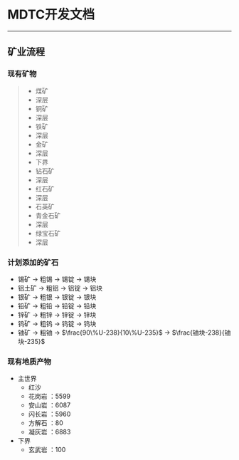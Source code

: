 # MDTC开发文档

---
## 矿业流程

### 现有矿物

>- 煤矿
>  - 深层
>- 铜矿
>  - 深层
>- 铁矿
>  - 深层
>- 金矿
>  - 深层
>  - 下界
>- 钻石矿
>  - 深层 
>- 红石矿
>  - 深层
>- 石英矿
>- 青金石矿
>  - 深层
>- 绿宝石矿
>  - 深层

### 计划添加的矿石

- 锡矿 $\longrightarrow$ 粗锡 $\longrightarrow$ 锡锭 $\longrightarrow$ 锡块
- 铝土矿 $\longrightarrow$ 粗铝 $\longrightarrow$ 铝锭 $\longrightarrow$ 铝块
- 银矿 $\longrightarrow$ 粗银 $\longrightarrow$ 银锭 $\longrightarrow$ 银块
- 铅矿 $\longrightarrow$ 粗铅 $\longrightarrow$ 铅锭 $\longrightarrow$ 铅块
- 锌矿 $\longrightarrow$ 粗锌 $\longrightarrow$ 锌锭 $\longrightarrow$ 锌块
- 钨矿 $\longrightarrow$ 粗钨 $\longrightarrow$ 钨锭 $\longrightarrow$ 钨块
- 铀矿 $\longrightarrow$ 粗铀 $\longrightarrow$ $\frac{90\%U-238}{10\%U-235}$ $\longrightarrow$ $\frac{铀块-238}{铀块-235}$

### 现有地质产物

- 主世界
  - 红沙
  - 花岗岩 ：5599
  - 安山岩 ：6087
  - 闪长岩 ：5960
  - 方解石 ：80
  - 凝灰岩 ：6883
- 下界
  - 玄武岩 ：100
